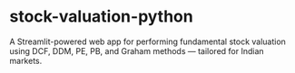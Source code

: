 # stock-valuation-python
A Streamlit-powered web app for performing fundamental stock valuation using DCF, DDM, PE, PB, and Graham methods — tailored for Indian markets.
